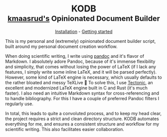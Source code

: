 <h1 align="center">KODB<br>
    <sup><a href="https://github.com/kmaasrud">kmaasrud's</a> Opinionated Document Builder</sup>
</h2>

<p align="center"><a href="https://github.com/kmaasrud/kodb/wiki/Installation">Installation</a> - <a href="https://github.com/kmaasrud/kodb/wiki/Creating-a-document">Getting started</a></p>

This is my personal and (extremely) opinionated document builder script, built around my personal document creation workflow.

When doing scientific writing, I write using [pandoc](https://pandoc.org/) and it's flavor of Markdown. I absolutely adore Pandoc, because of it's immense flexibility and simplicity, that comes without losing the power of LaTeX (if I lack any features, I simply write some inline LaTeX, and it will be parsed perfectly). However, some kind of LaTeX engine is necessary, which usually defaults to the rather bloated and messy TeXLive :vomiting_face: To solve this, I use [Tectonic](https://tectonic-typesetting.github.io/en-US/), an excellent and modernized LaTeX engine built in C and Rust (it's much faster). I also need an intuitive Markdown syntax for cross-referencing and to handle bibliography. For this I have a couple of preferred Pandoc filters I regularly use.

In total, this leads to quite a convoluted process, and to keep my head clear, the project requires a strict and clean directory structure. KODB automates everything for me, and ensures a consistent structure and workflow for my scientific writing. This also facilitates easier collaboration.
